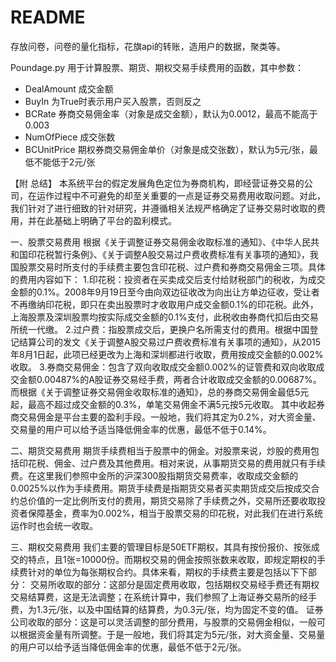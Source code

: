 # README

存放问卷，问卷的量化指标，花旗api的转账，造用户的数据，聚类等。

Poundage.py
用于计算股票、期货、期权交易手续费用的函数，其中参数：
- DealAmount 成交金额
- BuyIn 为True时表示用户买入股票，否则反之
- BCRate 券商交易佣金率（对象是成交金额），默认为0.0012，最高不能高于0.003
- NumOfPiece 成交张数
- BCUnitPrice 期权券商交易佣金单价（对象是成交张数），默认为5元/张，最低不能低于2元/张

【附 总结】
	本系统平台的假定发展角色定位为券商机构，即经营证券交易的公司，在运作过程中不可避免的却至关重要的一点是证券交易费用收取问题。对此，我们针对了进行细致的针对研究，并遵循相关法规严格确定了证券交易时收取的费用，并在此基础上明确了平台的盈利模式。
  
一、股票交易费用
根据《关于调整证券交易佣金收取标准的通知》、《中华人民共和国印花税暂行条例》、《关于调整A股交易过户费收费标准有关事项的通知》，我国股票交易时所支付的手续费主要包含印花税、过户费和券商交易佣金三项。具体的费用内容如下：
1.印花税：投资者在买卖成交后支付给财税部门的税收，为成交金额的0.1%。2008年9月19日至今由向双边征收改为向出让方单边征收，受让者不再缴纳印花税，即只在卖出股票时才收取用户成交金额0.1%的印花税。此外，上海股票及深圳股票均按实际成交金额的0.1%支付，此税收由券商代扣后由交易所统一代缴。
2.过户费：指股票成交后，更换户名所需支付的费用。根据中国登记结算公司的发文《关于调整A股交易过户费收费标准有关事项的通知》，从2015年8月1日起，此项已经更改为上海和深圳都进行收取，费用按成交金额的0.002%收取。 
3.券商交易佣金：包含了双向收取成交金额0.002%的证管费和双向收取成交金额0.00487%的A股证券交易经手费，两者合计收取成交金额的0.00687%。而根据《关于调整证券交易佣金收取标准的通知》，总的券商交易佣金最低5元起，最高不超过成交金额的0.3%，单笔交易佣金不满5元按5元收取。
其中收起券商交易佣金是平台主要的盈利手段。一般地，我们将其定为0.2%，对大资金量、交易量的用户可以给予适当降低佣金率的优惠，最低不低于0.14%。

二、期货交易费用
	期货手续费相当于股票中的佣金。对股票来说，炒股的费用包括印花税、佣金、过户费及其他费用。相对来说，从事期货交易的费用就只有手续费。在这里我们参照中金所的沪深300股指期货交易费率，收取成交金额的0.0025%以作为手续费用。期货手续费是指期货交易者买卖期货成交后按成交合约总价值的一定比例所支付的费用，期货交易除了手续费之外，交易所还要收取投资者保障基金，费率为0.002%，相当于股票交易的印花税，对此我们在进行系统运作时也会统一收取。
  
三、期权交易费用
	我们主要的管理目标是50ETF期权，其具有按份报价、按张成交的特点，且1张=10000份。而期权交易的佣金按照张数来收取，即规定期权的手续费针对的单位为每张期权合约。具体来看，期权的手续费主要是包括以下下部分：
交易所收取的部分：这部分是固定费用收取，包括期权交易经手费还有期权交易结算费，这是无法调整；在系统计算中，我们参照了上海证券交易所的经手费，为1.3元/张，以及中国结算的结算费，为0.3元/张，均为固定不变的值。
证券公司收取的部分：这是可以灵活调整的部分费用，与股票的交易佣金相似，一般可以根据资金量有所调整。于是一般地，我们将其定为5元/张，对大资金量、交易量的用户可以给予适当降低佣金率的优惠，最低不低于2元/张。
